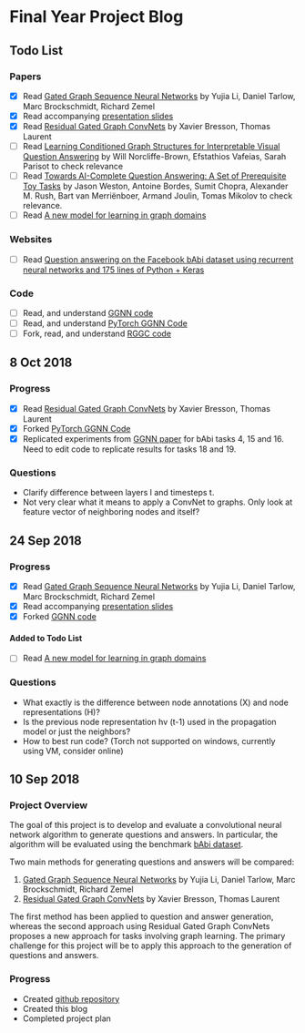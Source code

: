 # Final Year Project Blog

## Todo List

### Papers
- [x] Read [Gated Graph Sequence Neural Networks](https://arxiv.org/pdf/1511.05493.pdf) by Yujia Li, Daniel Tarlow, Marc Brockschmidt, Richard Zemel
- [x] Read accompanying [presentation slides](https://katefvision.github.io/LanguageGrounding/Slides/27.pdf)
- [x] Read [Residual Gated Graph ConvNets](https://arxiv.org/pdf/1711.07553.pdf) by Xavier Bresson, Thomas Laurent
- [ ] Read [Learning Conditioned Graph Structures for Interpretable Visual Question Answering](https://arxiv.org/pdf/1806.07243.pdf) by Will Norcliffe-Brown, Efstathios Vafeias, Sarah Parisot to check relevance
- [ ] Read [Towards AI-Complete Question Answering: A Set of Prerequisite Toy Tasks](https://arxiv.org/pdf/1502.05698.pdf) by Jason Weston, Antoine Bordes, Sumit Chopra, Alexander M. Rush, Bart van Merriënboer, Armand Joulin, Tomas Mikolov to check relevance.
- [ ] Read [A new model for learning in graph domains](https://ieeexplore.ieee.org/document/1555942/)

### Websites
- [ ] Read [Question answering on the Facebook bAbi dataset using recurrent neural networks and 175 lines of Python + Keras](https://smerity.com/articles/2015/keras_qa.html)

### Code
- [ ] Read, and understand [GGNN code](https://github.com/yujiali/ggnn)
- [ ] Read, and understand [PyTorch GGNN Code](https://github.com/JamesChuanggg/ggnn.pytorch)
- [ ] Fork, read, and understand [RGGC code](https://github.com/xbresson/spatial_graph_convnets)

## 8 Oct 2018

### Progress
- [x] Read [Residual Gated Graph ConvNets](https://arxiv.org/pdf/1711.07553.pdf) by Xavier Bresson, Thomas Laurent
- [x] Forked [PyTorch GGNN Code](https://github.com/JamesChuanggg/ggnn.pytorch)
- [x] Replicated experiments from [GGNN paper](https://arxiv.org/pdf/1511.05493.pdf) for bAbi tasks 4, 15 and 16. Need to edit code to replicate results for tasks 18 and 19.

### Questions
- Clarify difference between layers l and timesteps t.
- Not very clear what it means to apply a ConvNet to graphs. Only look at feature vector of neighboring nodes and itself?

## 24 Sep 2018

### Progress
- [x] Read [Gated Graph Sequence Neural Networks](https://arxiv.org/pdf/1511.05493.pdf) by Yujia Li, Daniel Tarlow, Marc Brockschmidt, Richard Zemel
- [x] Read accompanying [presentation slides](https://katefvision.github.io/LanguageGrounding/Slides/27.pdf)
- [x] Forked [GGNN code](https://github.com/yujiali/ggnn)

#### Added to Todo List
- [ ] Read [A new model for learning in graph domains](https://ieeexplore.ieee.org/document/1555942/)

### Questions
- What exactly is the difference between node annotations (X) and node representations (H)?
- Is the previous node representation hv (t-1) used in the propagation model or just the neighbors?
- How to best run code? (Torch not supported on windows, currently using VM, consider online)

## 10 Sep 2018

### Project Overview

The goal of this project is to develop and evaluate a convolutional neural network algorithm to generate questions and answers. In particular, the algorithm will be evaluated using the benchmark [bAbi dataset](https://research.fb.com/downloads/babi/).

Two main methods for generating questions and answers will be compared:
1. [Gated Graph Sequence Neural Networks](https://arxiv.org/pdf/1511.05493.pdf) by Yujia Li, Daniel Tarlow, Marc Brockschmidt, Richard Zemel
2. [Residual Gated Graph ConvNets](https://arxiv.org/pdf/1711.07553.pdf) by Xavier Bresson, Thomas Laurent

The first method has been applied to question and answer generation, whereas the second approach using Residual Gated Graph ConvNets proposes a new approach for tasks involving graph learning. The primary challenge for this project will be to apply this approach to the generation of questions and answers.

### Progress

- Created [github repository](https://github.com/calebmah/fyp-questions-and-answers)
- Created this blog
- Completed project plan

